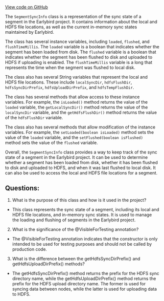 [View code on GitHub](https://github.com/misbahsy/the-algorithm/src/java/com/twitter/search/earlybird/partition/SegmentSyncInfo.java)

The `SegmentSyncInfo` class is a representation of the sync state of a segment in the Earlybird project. It contains information about the local and HDFS file locations, as well as the current in-memory sync states maintained by Earlybird. 

The class has several instance variables, including `loaded`, `flushed`, and `flushTimeMillis`. The `loaded` variable is a boolean that indicates whether the segment has been loaded from disk. The `flushed` variable is a boolean that indicates whether the segment has been flushed to disk and uploaded to HDFS if uploading is enabled. The `flushTimeMillis` variable is a long that represents the time when the segment was flushed to local disk. 

The class also has several String variables that represent the local and HDFS file locations. These include `localSyncDir`, `hdfsFlushDir`, `hdfsSyncDirPrefix`, `hdfsUploadDirPrefix`, and `hdfsTempFlushDir`. 

The class has several methods that allow access to these instance variables. For example, the `isLoaded()` method returns the value of the `loaded` variable, the `getLocalSyncDir()` method returns the value of the `localSyncDir` variable, and the `getHdfsFlushDir()` method returns the value of the `hdfsFlushDir` variable. 

The class also has several methods that allow modification of the instance variables. For example, the `setLoaded(boolean isLoaded)` method sets the value of the `loaded` variable, and the `setFlushed(boolean isFlushed)` method sets the value of the `flushed` variable. 

Overall, the `SegmentSyncInfo` class provides a way to keep track of the sync state of a segment in the Earlybird project. It can be used to determine whether a segment has been loaded from disk, whether it has been flushed to disk and uploaded to HDFS, and when it was last flushed to local disk. It can also be used to access the local and HDFS file locations for a segment.
## Questions: 
 1. What is the purpose of this class and how is it used in the project?
- This class represents the sync state of a segment, including its local and HDFS file locations, and in-memory sync states. It is used to manage the loading and flushing of segments in the Earlybird project.

2. What is the significance of the @VisibleForTesting annotation?
- The @VisibleForTesting annotation indicates that the constructor is only intended to be used for testing purposes and should not be called by production code.

3. What is the difference between the getHdfsSyncDirPrefix() and getHdfsUploadDirPrefix() methods?
- The getHdfsSyncDirPrefix() method returns the prefix for the HDFS sync directory name, while the getHdfsUploadDirPrefix() method returns the prefix for the HDFS upload directory name. The former is used for syncing data between nodes, while the latter is used for uploading data to HDFS.